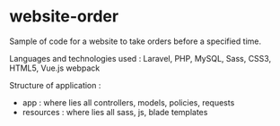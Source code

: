 # website-order

Sample of code for a website to take orders before a specified time.

Languages and technologies used : Laravel, PHP, MySQL, Sass, CSS3, HTML5, Vue.js webpack

Structure of application :

- app : where lies all controllers, models, policies, requests
- resources : where lies all sass, js, blade templates
